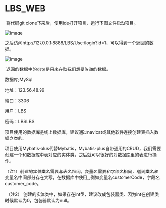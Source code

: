 # LBS_WEB

​	将代码git clone下来后，使用ide打开项目，运行下图文件启动项目。

![image](http://123.56.48.99/usr/uploads/2020/11/3255856242.png)

​	之后访问http://127.0.0.1:8888/LBS/User/login?id=1，可以得到一个返回的数据。

![image](http://123.56.48.99/usr/uploads/2020/11/316218578.png)

​	返回的数据中的data是用来存取我们想要传递的数据。

数据库;MySql

地址：123.56.48.99

端口：3306

用户：LBS

密码：LBSLBS

​	项目使用的数据库是线上数据库，建议通过navicat或其他软件连接创建表插入数据之类的。

​	项目使用Mybatis-plus代替Mybatis，Mybatis-plus自带通用的CRUD，我们需要创建一个和数据库中表对应的实体类，之后就可以很好的对数据库里的表进行操作。

​	（注1）创建的实体类名需要与表名相同，变量名需要和字段名相同，碰到类名和变量名中间部分存在大写，在数据库中使用_,例如变量名customerCode，字段名customer_code。

​	（注2） 创建的实体类中，如果存在int型，建议改成包装器类，因为int在创建类时候默认为0，包装器默认为null。
